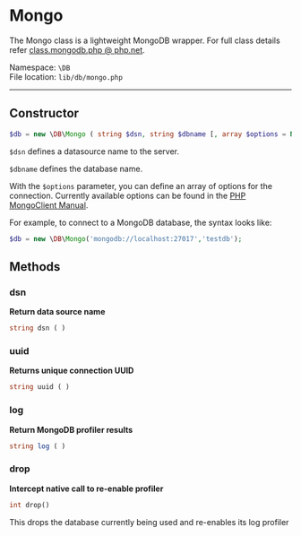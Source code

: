 # Mongo

The Mongo class is a lightweight MongoDB wrapper. For full class details refer [class.mongodb.php @ php.net](http://php.net/manual/en/class.mongodb.php).

Namespace: `\DB` <br/>
File location: `lib/db/mongo.php`

---

## Constructor

```php
$db = new \DB\Mongo ( string $dsn, string $dbname [, array $options = NULL] );
```
`$dsn` defines a datasource name to the server.

`$dbname` defines the database name.

With the `$options` parameter, you can define an array of options for the connection. Currently available options can be found in the [PHP MongoClient Manual](http://www.php.net/manual/en/mongoclient.construct.php).

For example, to connect to a MongoDB database, the syntax looks like:

```php
$db = new \DB\Mongo('mongodb://localhost:27017','testdb');
```


## Methods

### dsn

**Return data source name**

```php
string dsn ( )
```

### uuid

**Returns unique connection UUID**

```php
string uuid ( )
```

### log

**Return MongoDB profiler results**

```php
string log ( )
```

### drop

**Intercept native call to re-enable profiler**

```php
int drop()
```
This drops the database currently being used and re-enables its log profiler